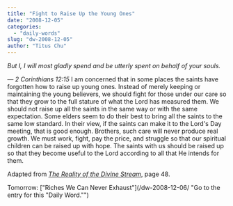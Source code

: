 ```yaml
---
title: "Fight to Raise Up the Young Ones"
date: "2008-12-05"
categories: 
  - "daily-words"
slug: "dw-2008-12-05"
author: "Titus Chu"
---
```


_But I, I will most gladly spend and be utterly spent on behalf of your souls._

_— 2 Corinthians 12:15_ I am concerned that in some places the saints have forgotten how to raise up young ones. Instead of merely keeping or maintaining the young believers, we should fight for those under our care so that they grow to the full stature of what the Lord has measured them. We should not raise up all the saints in the same way or with the same expectation. Some elders seem to do their best to bring all the saints to the same low standard. In their view, if the saints can make it to the Lord's Day meeting, that is good enough. Brothers, such care will never produce real growth. We must work, fight, pay the price, and struggle so that our spiritual children can be raised up with hope. The saints with us should be raised up so that they become useful to the Lord according to all that He intends for them.

Adapted from _[The Reality of the Divine Stream](/book-reality-of-the-divine-stream/ "Go to the entry for this book")_, page 48.

Tomorrow: ["Riches We Can Never Exhaust"](/dw-2008-12-06/ "Go to the entry for this "Daily Word."")
